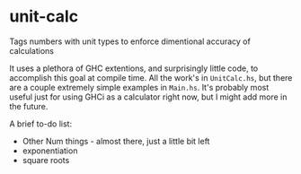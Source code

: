 # unit-calc
Tags numbers with unit types to enforce dimentional accuracy of calculations

It uses a plethora of GHC extentions, and surprisingly little code, to accomplish this goal at compile time. All the work's in `UnitCalc.hs`, but there are a couple extremely simple examples in `Main.hs`.
It's probably most useful just for using GHCi as a calculator right now, but I might add more in the future.

A brief to-do list:
 * Other Num things - almost there, just a little bit left
 * exponentiation
 * square roots

